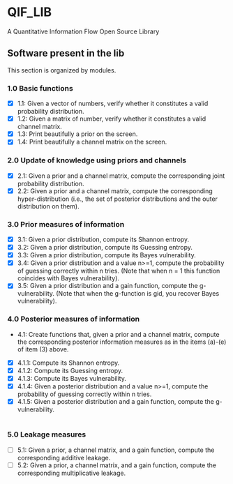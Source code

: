 # QIF_LIB
A Quantitative Information Flow Open Source Library

## Software present in the lib

This section is organized by modules.
### 1.0 Basic functions
- [X] 1.1: Given a vector of numbers, verify whether it constitutes a valid probability distribution.
- [X] 1.2: Given a matrix of number, verify whether it constitutes a valid channel matrix.
- [X] 1.3: Print beautifully a prior on the screen.
- [X] 1.4: Print beautifully a channel matrix on the screen.
### 2.0 Update of knowledge using priors and channels
- [X] 2.1: Given a prior and a channel matrix, compute the corresponding joint probability distribution.
- [X] 2.2: Given a prior and a channel matrix, compute the corresponding hyper-distribution (i.e., the set of posterior distributions and the outer distribution on them).
### 3.0 Prior measures of information
- [X] 3.1: Given a prior distribution, compute its Shannon entropy.
- [X] 3.2: Given a prior distribution, compute its Guessing entropy.
- [X] 3.3: Given a prior distribution, compute its Bayes vulnerability.
- [X] 3.4: Given a prior distribution and a value n>=1, compute the probability of guessing correctly within n tries. (Note that when n = 1 this function coincides with Bayes vulnerability).
- [X] 3.5: Given a prior distribution and a gain function, compute the g-vulnerability. (Note that when the g-function is gid, you recover Bayes vulnerability). 
### 4.0 Posterior measures of information 
- 4.1: Create functions that, given a prior and a channel matrix, compute the corresponding posterior information measures as in the items (a)-(e) of item (3) above.
- [X] 4.1.1: Compute its Shannon entropy.
- [X] 4.1.2: Compute its Guessing entropy.
- [X] 4.1.3: Compute its Bayes vulnerability.
- [X] 4.1.4: Given a posterior distribution and a value n>=1, compute the probability of guessing correctly within n tries.
- [X] 4.1.5: Given a posterior distribution and a gain function, compute the g-vulnerability.
#
### 5.0 Leakage measures
- [ ] 5.1: Given a prior, a channel matrix, and a gain function, compute the corresponding additive leakage.
- [ ] 5.2: Given a prior, a channel matrix, and a gain function, compute the corresponding multiplicative leakage.
